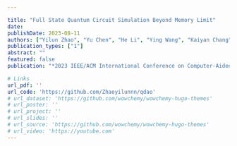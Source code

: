 ```yaml
---

title: "Full State Quantum Circuit Simulation Beyond Memory Limit"
date: 
publishDate: 2023-08-11 
authors: ["Yilun Zhao", "Yu Chen", "He Li", "Ying Wang", "Kaiyan Chang", "Bingmeng Wang", "Bing Li", "Yinhe Han"]
publication_types: ["1"]
abstract: ""
featured: false
publication: "*2023 IEEE/ACM International Conference on Computer-Aided Design (ICCAD)*"

# Links
url_pdf: ''
url_code: 'https://github.com/Zhaoyilunnn/qdao'
# url_dataset: 'https://github.com/wowchemy/wowchemy-hugo-themes'
# url_poster: ''
# url_project: ''
# url_slides: ''
# url_source: 'https://github.com/wowchemy/wowchemy-hugo-themes'
# url_video: 'https://youtube.com'
---
```


